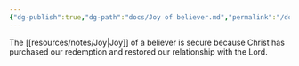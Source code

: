 ```yaml
---
{"dg-publish":true,"dg-path":"docs/Joy of believer.md","permalink":"/docs/joy-of-believer/","noteIcon":""}
---
```



The [[resources/notes/Joy\|Joy]] of a believer is secure because Christ has purchased our redemption and restored our relationship with the Lord.